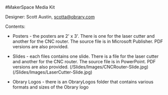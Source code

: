 #MakerSpace Media Kit

Designer: Scott Austin, scotta@obrary.com

Contents:

- Posters - the posters are 2' x 3'.  There is one for the laser cutter and another for the CNC router.  The source file is in Microsoft Publisher.  PDF versions are also provided.

- Slides - each files contains one slide.  There is a file for the laser cutter and another for the CNC router.  The source file is in PowerPoint. PDF versions are also provided.
(/Slides/Images/CNCRouter-Slide.jpg)
(/Slides/Images/LaserCutter-Slide.jpg)

- Obrary Logos - there is an ObraryLogos folder that contains various formats and sizes of the Obrary logo